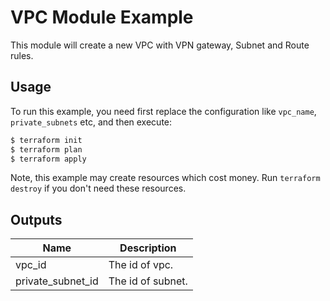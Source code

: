 # VPC Module Example

This module will create a new VPC with VPN gateway, Subnet and Route rules.

## Usage

To run this example, you need first replace the configuration like `vpc_name`, `private_subnets` etc, and then execute:

```bash
$ terraform init
$ terraform plan
$ terraform apply
```

Note, this example may create resources which cost money. Run `terraform destroy` if you don't need these resources.

## Outputs

| Name | Description |
|------|-------------|
| vpc_id | The id of vpc. |
| private_subnet_id | The id of subnet. |